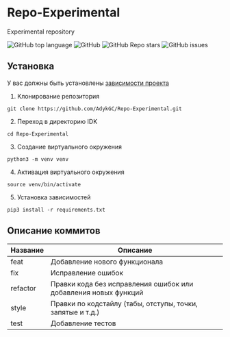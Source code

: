 # Repo-Experimental

<!-- описание репозитория -->
Experimental repository 

<!--Блок информации о репозитории в бейджах-->
![GitHub top language](https://img.shields.io/github/languages/top/AdykGC/Repo-Experimental)
![GitHub](https://img.shields.io/github/license/AdykGC/Repo-Experimental)
![GitHub Repo stars](https://img.shields.io/github/stars/AdykGC/Repo-Experimental)
![GitHub issues](https://img.shields.io/github/issues/AdykGC/Repo-Experimental)

<!--Установка-->
## Установка
У вас должны быть установлены [зависимости проекта](https://github.com/AdykGC/Repo-Experimental/requirements.txt)

1. Клонирование репозитория 

```git clone https://github.com/AdykGC/Repo-Experimental.git```

2. Переход в директорию IDK

```cd Repo-Experimental```

3. Создание виртуального окружения

```python3 -m venv venv```

4. Активация виртуального окружения

```source venv/bin/activate```

5. Установка зависимостей

```pip3 install -r requirements.txt```


<!--описание коммитов-->
## Описание коммитов
| Название | Описание                                                        |
|----------|-----------------------------------------------------------------|
| feat	   | Добавление нового функционала                                   |
| fix	   | Исправление ошибок                                              |
| refactor | Правки кода без исправления ошибок или добавления новых функций |
| style	   | Правки по кодстайлу (табы, отступы, точки, запятые и т.д.)      |
| test	   | Добавление тестов                                               |


<!--  git commit -m "feat | Readme.md"   -->
<!--  git commit -m "fix  | Readme.md"   -->